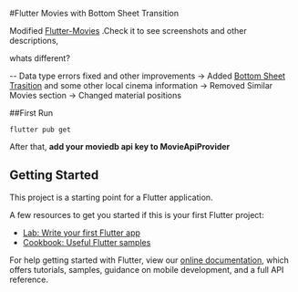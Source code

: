 #Flutter Movies with Bottom Sheet Transition

Modified [Flutter-Movies](https://github.com/mohak1283/Flutter-Movies.git) .Check it to see screenshots and other descriptions, 

whats different?

-- Data type errors fixed and other improvements
-> Added [Bottom Sheet Trasition](https://fidev.io/tickets-advanced-transitions/) and some other local cinema information
-> Removed Similar Movies section
-> Changed material positions

##First Run

`flutter pub get`

After that, **add your moviedb api key to MovieApiProvider**


## Getting Started

This project is a starting point for a Flutter application.

A few resources to get you started if this is your first Flutter project:

- [Lab: Write your first Flutter app](https://flutter.dev/docs/get-started/codelab)
- [Cookbook: Useful Flutter samples](https://flutter.dev/docs/cookbook)

For help getting started with Flutter, view our
[online documentation](https://flutter.dev/docs), which offers tutorials,
samples, guidance on mobile development, and a full API reference.


